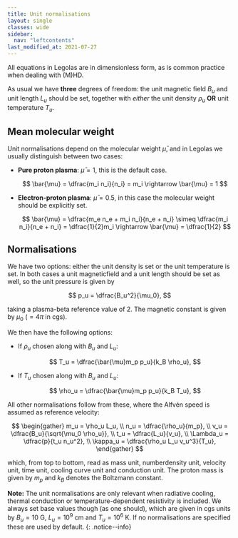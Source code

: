 ```yaml
---
title: Unit normalisations
layout: single
classes: wide
sidebar:
  nav: "leftcontents"
last_modified_at: 2021-07-27
---
```


All equations in Legolas are in dimensionless form, as is common practice when dealing with (M)HD.

As usual we have **three** degrees of freedom: the unit magnetic field $B_u$ and unit length $L_u$ should be set,
together with _either_ the unit density $\rho_u$ **OR** unit temperature $T_u$.

## Mean molecular weight
Unit normalisations depend on the molecular weight $\bar{\mu}$, and in Legolas we usually distinguish between two cases:

- **Pure proton plasma**: $\bar{\mu} = 1$, this is the default case.

    $$
    \bar{\mu} = \dfrac{m_i n_i}{n_i} = m_i \rightarrow \bar{\mu} = 1
    $$

- **Electron-proton plasma**: $\bar{\mu} = 0.5$, in this case the molecular weight should be explicitly set.

    $$
    \bar{\mu} = \dfrac{m_e n_e + m_i n_i}{n_e + n_i} \simeq \dfrac{m_i n_i}{n_e + n_i}
              = \dfrac{1}{2}m_i \rightarrow \bar{\mu} = \dfrac{1}{2}
    $$

## Normalisations
We have two options: either the unit density is set or the unit temperature is set. In both cases a unit magneticfield
and a unit length should be set as well, so the unit pressure is given by

$$
p_u = \dfrac{B_u^2}{\mu_0},
$$

taking a plasma-beta reference value of 2. The magnetic constant is given by $\mu_0$ ($= 4\pi$ in cgs).

We then have the following options:

- If $\rho_u$ chosen along with $B_u$ and $L_u$:

    $$
    T_u = \dfrac{\bar{\mu}m_p p_u}{k_B \rho_u},
    $$

- If $T_u$ chosen along with $B_u$ and $L_u$:

    $$
    \rho_u = \dfrac{\bar{\mu}m_p p_u}{k_B T_u},
    $$

All other normalisations follow from these, where the Alfvén speed is assumed as reference velocity:

$$
\begin{gather}
    m_u = \rho_u L_u, \\
    n_u = \dfrac{\rho_u}{m_p}, \\
    v_u = \dfrac{B_u}{\sqrt{\mu_0 \rho_u}}, \\
    t_u = \dfrac{L_u}{v_u}, \\
    \Lambda_u = \dfrac{p}{t_u n_u^2}, \\
    \kappa_u = \dfrac{\rho_u L_u v_u^3}{T_u},
\end{gather}
$$

which, from top to bottom, read as mass unit, numberdensity unit, velocity unit, time unit, cooling curve unit and
conduction unit. The proton mass is given by $m_p$ and $k_B$ denotes the Boltzmann constant.

<i class="fas fa-lightbulb" aria-hidden="true"></i>
**Note:** The unit normalisations are only relevant when radiative cooling, thermal conduction or temperature-dependent
resistivity is included. We always set base values though (as one should), which are given in cgs units by
$B_u = 10$ G, $L_u = 10^9$ cm and $T_u = 10^6$ K. If no normalisations are specified these are used by default.
{: .notice--info}